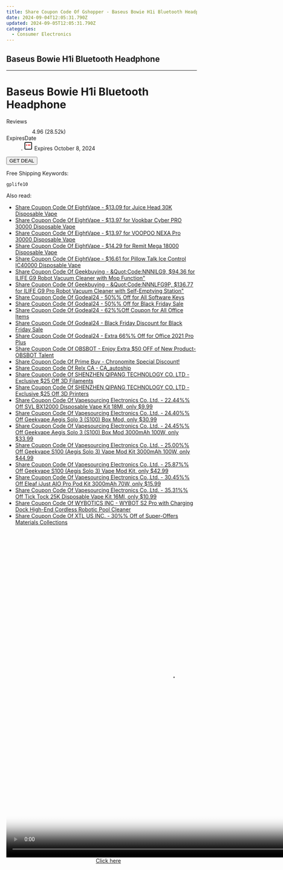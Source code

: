 ```yaml
---
title: Share Coupon Code Of Gshopper - Baseus Bowie H1i Bluetooth Headphone
date: 2024-09-04T12:05:31.790Z
updated: 2024-09-05T12:05:31.790Z
categories:
  - Consumer Electronics
---
```


## Baseus Bowie H1i Bluetooth Headphone

<hr>
<main class="px-4 py-6 sm:p-6 md:px-8 md:py-10">
  <div class="mx-auto grid max-w-4xl grid-cols-1 lg:max-w-5xl lg:grid-cols-2 lg:gap-x-20">
    <div class="relative col-start-1 row-start-1 flex flex-col-reverse rounded-lg bg-gradient-to-t from-black/75 via-black/0 p-3 sm:row-start-2 sm:bg-none sm:p-0 lg:row-start-1">
      <h1 class="mt-1 text-lg font-semibold text-white sm:text-slate-900 md:text-2xl dark:sm:text-white">Baseus Bowie H1i Bluetooth Headphone</h1>
    </div>
        <dl class="row-start-2 mt-4 flex items-center text-xs font-medium sm:row-start-3 sm:mt-1 md:mt-2.5 lg:row-start-2">
      <dt class="sr-only">Reviews</dt>
      <dd class="flex items-center text-indigo-600 dark:text-indigo-400">
        <svg width="24" height="24" fill="none" aria-hidden="true" class="mr-1 stroke-current dark:stroke-indigo-500">
          <path d="m12 5 2 5h5l-4 4 2.103 5L12 16l-5.103 3L9 14l-4-4h5l2-5Z" stroke-width="2" stroke-linecap="round" stroke-linejoin="round" />
        </svg>
        <span>4.96 <span class="font-normal text-slate-400">(28.52k)</span></span>
      </dd>
      <dt class="sr-only">ExpiresDate</dt>
      <dd class="flex items-center">
        <svg width="2" height="2" aria-hidden="true" fill="currentColor" class="mx-3 text-slate-300">
          <circle cx="1" cy="1" r="1" />
        </svg>
        <svg width="24" height="24" viewBox="0 0 24 24" fill="none" stroke="currentColor" stroke-width="2">
          <rect x="3" y="3" width="18" height="18" rx="2" fill="#fff" />
          <path d="M6 10L18 10" stroke="red" stroke-width="2" fill="none" />
          <path d="M10 6L10 18" stroke="#fff" stroke-width="2" fill="none" />
        </svg>
        Expires October 8, 2024      </dd>
    </dl>
    <div class="col-start-1 row-start-3 mt-4 self-center sm:col-start-2 sm:row-span-2 sm:row-start-2 sm:mt-0 lg:col-start-1 lg:row-start-3 lg:row-end-4 lg:mt-6">
      <button type="button" onClick="javascript:window.open(decodeURIComponent('https%3A%2F%2Fwww.shareasale.com%2Fu.cfm%3Fd%3D1118624%26m%3D97331%26u%3D4338022'), '_blank');void(0);" class="rounded-lg bg-red-600 px-3 py-2 text-sm font-medium leading-6 text-white">GET DEAL</button>
    </div>
    <p class="col-start-1 mt-4 text-sm leading-6 sm:col-span-2 lg:col-span-1 lg:row-start-4 lg:mt-6 dark:text-slate-400">Free Shipping Keywords: </p>
    <p class="mt-4">
      <code class="bg-purple-900 p-4 text-sm font-bold tracking-widest text-white">gplife10</code>
    </p>
  </div>
</main>
<span class="atpl-alsoreadstyle">Also read:</span>
<div><ul>
<li><a href="https://coupons.techidaily.com/coupon-1229475-share-59344-sale/"><u>Share Coupon Code Of EightVape - $13.09 for Juice Head 30K Disposable Vape</u></a></li>
<li><a href="https://coupons.techidaily.com/coupon-1229476-share-59344-sale/"><u>Share Coupon Code Of EightVape - $13.97 for Vookbar Cyber PRO 30000 Disposable Vape</u></a></li>
<li><a href="https://coupons.techidaily.com/coupon-1229477-share-59344-sale/"><u>Share Coupon Code Of EightVape - $13.97 for VOOPOO NEXA Pro 30000 Disposable Vape</u></a></li>
<li><a href="https://coupons.techidaily.com/coupon-1229474-share-59344-sale/"><u>Share Coupon Code Of EightVape - $14.29 for Remit Mega 18000 Disposable Vape</u></a></li>
<li><a href="https://coupons.techidaily.com/coupon-1229473-share-59344-sale/"><u>Share Coupon Code Of EightVape - $16.61 for Pillow Talk Ice Control IC40000 Disposable Vape</u></a></li>
<li><a href="https://coupons.techidaily.com/coupon-1229044-share-38812-sale/"><u>Share Coupon Code Of Geekbuying - &Quot;Code:NNNILG9, $94.36 for ILIFE G9 Robot Vacuum Cleaner with Mop Function&quot;</u></a></li>
<li><a href="https://coupons.techidaily.com/coupon-1229047-share-38812-sale/"><u>Share Coupon Code Of Geekbuying - &Quot;Code:NNNLFG9P, $136.77 for ILIFE G9 Pro Robot Vacuum Cleaner with Self-Emptying Station&quot;</u></a></li>
<li><a href="https://coupons.techidaily.com/coupon-1020802-share-102236-sale/"><u>Share Coupon Code Of Godeal24 - 50%% Off for All Software Keys</u></a></li>
<li><a href="https://coupons.techidaily.com/coupon-1068109-share-102236-sale/"><u>Share Coupon Code Of Godeal24 - 50%% Off for Black Friday Sale</u></a></li>
<li><a href="https://coupons.techidaily.com/coupon-1020803-share-102236-sale/"><u>Share Coupon Code Of Godeal24 - 62%%Off Coupon for All Office Items</u></a></li>
<li><a href="https://coupons.techidaily.com/coupon-1068110-share-102236-sale/"><u>Share Coupon Code Of Godeal24 - Black Friday Discount for Black Friday Sale</u></a></li>
<li><a href="https://coupons.techidaily.com/coupon-1020807-share-102236-sale/"><u>Share Coupon Code Of Godeal24 - Extra 66%% Off for Office 2021 Pro Plus</u></a></li>
<li><a href="https://coupons.techidaily.com/coupon-1228959-share-114666-sale/"><u>Share Coupon Code Of OBSBOT - Enjoy Extra $50 OFF of New Product- OBSBOT Talent</u></a></li>
<li><a href="https://coupons.techidaily.com/coupon-1228829-share-96806-sale/"><u>Share Coupon Code Of Prime Buy - Chronomite Special Discount!</u></a></li>
<li><a href="https://coupons.techidaily.com/coupon-1229459-share-92020-sale/"><u>Share Coupon Code Of Relx CA - CA_autoship</u></a></li>
<li><a href="https://coupons.techidaily.com/coupon-1228963-share-144807-sale/"><u>Share Coupon Code Of SHENZHEN QIPANG TECHNOLOGY CO. LTD - Exclusive $25 Off 3D Filaments</u></a></li>
<li><a href="https://coupons.techidaily.com/coupon-1228965-share-144807-sale/"><u>Share Coupon Code Of SHENZHEN QIPANG TECHNOLOGY CO. LTD - Exclusive $25 Off 3D Printers</u></a></li>
<li><a href="https://coupons.techidaily.com/coupon-1092283-share-90958-sale/"><u>Share Coupon Code Of Vapesourcing Electronics Co.,Ltd. - 22.44%% Off SVL BX12000 Disposable Vape Kit 18Ml, only $9.99</u></a></li>
<li><a href="https://coupons.techidaily.com/coupon-1229339-share-90958-sale/"><u>Share Coupon Code Of Vapesourcing Electronics Co.,Ltd. - 24.40%% Off Geekvape Aegis Solo 3 (S100) Box Mod, only $30.99</u></a></li>
<li><a href="https://coupons.techidaily.com/coupon-1229328-share-90958-sale/"><u>Share Coupon Code Of Vapesourcing Electronics Co.,Ltd. - 24.45%% Off Geekvape Aegis Solo 3 (S100) Box Mod 3000mAh 100W, only $33.99</u></a></li>
<li><a href="https://coupons.techidaily.com/coupon-1229329-share-90958-sale/"><u>Share Coupon Code Of Vapesourcing Electronics Co.,Ltd. - 25.00%% Off Geekvape S100 (Aegis Solo 3) Vape Mod Kit 3000mAh 100W, only $44.99</u></a></li>
<li><a href="https://coupons.techidaily.com/coupon-1229342-share-90958-sale/"><u>Share Coupon Code Of Vapesourcing Electronics Co.,Ltd. - 25.87%% Off Geekvape S100 (Aegis Solo 3) Vape Mod Kit, only $42.99</u></a></li>
<li><a href="https://coupons.techidaily.com/coupon-1055783-share-90958-sale/"><u>Share Coupon Code Of Vapesourcing Electronics Co.,Ltd. - 30.45%% Off Eleaf iJust AIO Pro Pod Kit 3000mAh 70W, only $15.99</u></a></li>
<li><a href="https://coupons.techidaily.com/coupon-1106529-share-90958-sale/"><u>Share Coupon Code Of Vapesourcing Electronics Co.,Ltd. - 35.31%% Off Tick Tock 25K Disposable Vape Kit 16Ml, only $10.99</u></a></li>
<li><a href="https://coupons.techidaily.com/coupon-1229457-share-153311-sale/"><u>Share Coupon Code Of WYBOTICS INC - WYBOT S2 Pro with Charging Dock High-End Cordless Robotic Pool Cleaner</u></a></li>
<li><a href="https://coupons.techidaily.com/coupon-1228812-share-106131-sale/"><u>Share Coupon Code Of XTL US INC. - 30%% Off of  Super-Offers Materials Collections</u></a></li>
</ul></div>

<ins class="adsbygoogle"
      style="display:block"
      data-ad-client="ca-pub-7571918770474297"
      data-ad-slot="8358498916"
      data-ad-format="auto"
      data-full-width-responsive="true"></ins>
<!-- affiliate ads begin -->
<span id="1834906">
					<video width="864" height="864" style="cursor:pointer"
           poster="//a.impactradius-go.com/display-clicktoplayimage/1834906.png"
           onclick="if(!this.playClicked){this.play();this.setAttribute('controls',true);this.playClicked=true;}">
	   <source src="//a.impactradius-go.com/display-ad/16836-1834906">
	   <img src="//a.impactradius-go.com/display-clicktoplayimage/1834906.png" style="border: none; height: 100%; width: 100%; object-fit: contain">
	</video>
	<div style="width:540px;text-align:center"><a href="javascript:window.open(decodeURIComponent('https%3A%2F%2F25home.pxf.io%2Fc%2F5597632%2F1834906%2F16836'), '_blank');void(0);">Click here</a></div>
</span>
<img height="0" width="0" src="https://imp.pxf.io/i/5597632/1834906/16836" style="position:absolute;visibility:hidden;" border="0" />
<!-- affiliate ads end -->